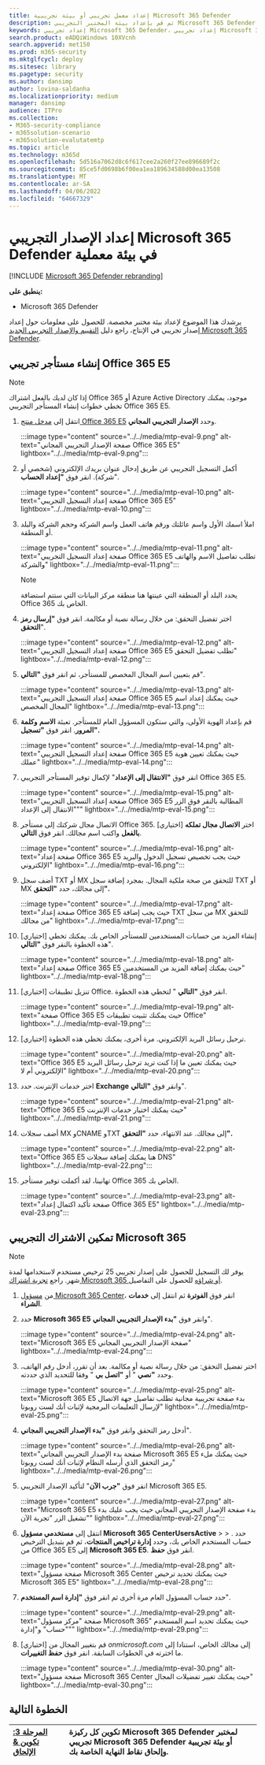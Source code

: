 ```yaml
---
title: إعداد معمل تجريبي أو بيئة تجريبية Microsoft 365 Defender
description: ثم قم بإعداد بيئة المختبر التجريبي Microsoft 365 Defender في Access Microsoft 365 Defender
keywords: إعداد تجريبي Microsoft 365 Defender، إعداد تجريبي Microsoft 365 Defender، جرب Microsoft 365 Defender، Microsoft 365 Defender إعداد مختبر التقييم
search.product: eADQiWindows 10XVcnh
search.appverid: met150
ms.prod: m365-security
ms.mktglfcycl: deploy
ms.sitesec: library
ms.pagetype: security
ms.author: dansimp
author: lovina-saldanha
ms.localizationpriority: medium
manager: dansimp
audience: ITPro
ms.collection:
- M365-security-compliance
- m365solution-scenario
- m365solution-evalutatemtp
ms.topic: article
ms.technology: m365d
ms.openlocfilehash: 5d516a7062d8c6f617cee2a260f27ee896689f2c
ms.sourcegitcommit: 85ce5fd0698b6f00ea1ea189634588d00ea13508
ms.translationtype: MT
ms.contentlocale: ar-SA
ms.lasthandoff: 04/06/2022
ms.locfileid: "64667329"
---
```

# <a name="set-up-your-microsoft-365-defender-trial-in-a-lab-environment"></a>إعداد الإصدار التجريبي Microsoft 365 Defender في بيئة معملية 

[!INCLUDE [Microsoft 365 Defender rebranding](../includes/microsoft-defender.md)]


**ينطبق على:**
- Microsoft 365 Defender 

يرشدك هذا الموضوع لإعداد بيئة مختبر مخصصة. للحصول على معلومات حول إعداد إصدار تجريبي في الإنتاج، راجع دليل [التقييم والإصدار التجريبي الجديد Microsoft 365 Defender](eval-overview.md). 

## <a name="create-an-office-365-e5-trial-tenant"></a>إنشاء مستأجر تجريبي Office 365 E5
>[!NOTE]
>إذا كان لديك بالفعل اشتراك Office 365 أو Azure Active Directory موجود، يمكنك تخطي خطوات إنشاء المستأجر التجريبي Office 365 E5.

1. انتقل إلى [مدخل منتج Office 365 E5](https://www.microsoft.com/microsoft-365/business/office-365-enterprise-e5-business-software?activetab=pivot%3aoverviewtab) وحدد **الإصدار التجريبي المجاني**.

   :::image type="content" source="../../media/mtp-eval-9.png" alt-text="صفحة الإصدار التجريبي المجاني Office 365 E5" lightbox="../../media/mtp-eval-9.png":::
  
2. أكمل التسجيل التجريبي عن طريق إدخال عنوان بريدك الإلكتروني (شخصي أو شركة). انقر فوق **"إعداد الحساب**".

   :::image type="content" source="../../media/mtp-eval-10.png" alt-text="صفحة إعداد التسجيل التجريبي Office 365 E5" lightbox="../../media/mtp-eval-10.png":::

3. املأ اسمك الأول واسم عائلتك ورقم هاتف العمل واسم الشركة وحجم الشركة والبلد أو المنطقة.  

   :::image type="content" source="../../media/mtp-eval-11.png" alt-text="صفحة إعداد التسجيل التجريبي Office 365 E5 تطلب تفاصيل الاسم والهاتف والشركة" lightbox="../../media/mtp-eval-11.png":::
   
   > [!NOTE]
   > يحدد البلد أو المنطقة التي عينتها هنا منطقة مركز البيانات التي ستتم استضافة Office 365 الخاص بك.
  
4. اختر تفضيل التحقق: من خلال رسالة نصية أو مكالمة. انقر فوق **"إرسال رمز التحقق**". 

   :::image type="content" source="../../media/mtp-eval-12.png" alt-text="صفحة إعداد التسجيل التجريبي Office 365 E5 تطلب تفضيل التحقق" lightbox="../../media/mtp-eval-12.png":::

5. قم بتعيين اسم المجال المخصص للمستأجر، ثم انقر فوق **"التالي**".

   :::image type="content" source="../../media/mtp-eval-13.png" alt-text="صفحة إعداد التسجيل التجريبي Office 365 E5 حيث يمكنك إعداد اسم المجال المخصص" lightbox="../../media/mtp-eval-13.png":::
 
6. قم بإعداد الهوية الأولى، والتي ستكون المسؤول العام للمستأجر. تعبئة **الاسم** **وكلمة المرور**. انقر فوق **"تسجيل".**

   :::image type="content" source="../../media/mtp-eval-14.png" alt-text="صفحة إعداد التسجيل التجريبي Office 365 E5 حيث يمكنك تعيين هوية عملك" lightbox="../../media/mtp-eval-14.png":::

7. انقر فوق **"الانتقال إلى الإعداد**" لإكمال توفير المستأجر التجريبي Office 365 E5.

   :::image type="content" source="../../media/mtp-eval-15.png" alt-text="صفحة إعداد التسجيل التجريبي Office 365 E5 المطالبة بالنقر فوق الزر &quot;الانتقال إلى الإعداد&quot;" lightbox="../../media/mtp-eval-15.png":::

8. الاتصال مجال شركتك إلى مستأجر Office 365. [اختياري] اختر **الاتصال مجال تملكه بالفعل** واكتب اسم مجالك. انقر فوق **التالي**.

   :::image type="content" source="../../media/mtp-eval-16.png" alt-text="صفحة إعداد Office 365 E5 حيث يجب تخصيص تسجيل الدخول والبريد الإلكتروني" lightbox="../../media/mtp-eval-16.png":::
 
9. أضف سجل TXT أو MX للتحقق من صحة ملكية المجال. بمجرد إضافة سجل TXT أو MX إلى مجالك، حدد **"التحقق".**

   :::image type="content" source="../../media/mtp-eval-17.png" alt-text="صفحة إعداد Office 365 E5 حيث يجب إضافة TXT من سجل MX للتحقق من مجالك" lightbox="../../media/mtp-eval-17.png":::
 
10. [اختياري] إنشاء المزيد من حسابات المستخدمين للمستأجر الخاص بك. يمكنك تخطي هذه الخطوة بالنقر فوق **"التالي**".

    :::image type="content" source="../../media/mtp-eval-18.png" alt-text="صفحة إعداد Office 365 E5 حيث يمكنك إضافة المزيد من المستخدمين" lightbox="../../media/mtp-eval-18.png":::
 
11. [اختياري] تنزيل تطبيقات Office. انقر فوق **"التالي** " لتخطي هذه الخطوة. 

    :::image type="content" source="../../media/mtp-eval-19.png" alt-text="صفحة Office 365 E5 حيث يمكنك تثبيت تطبيقات Office" lightbox="../../media/mtp-eval-19.png":::

12. [اختياري] ترحيل رسائل البريد الإلكتروني. مرة أخرى، يمكنك تخطي هذه الخطوة.

    :::image type="content" source="../../media/mtp-eval-20.png" alt-text="Office 365 E5 حيث يمكنك تعيين ما إذا كنت تريد ترحيل رسائل البريد الإلكتروني أم لا" lightbox="../../media/mtp-eval-20.png":::
 
13. اختر خدمات الإنترنت. حدد **Exchange** وانقر فوق **"التالي**". 

    :::image type="content" source="../../media/mtp-eval-21.png" alt-text="Office 365 E5 حيث يمكنك اختيار خدمات الإنترنت" lightbox="../../media/mtp-eval-21.png":::

14. أضف سجلات MX وCNAME وTXT إلى مجالك. عند الانتهاء، حدد **"التحقق".**

    :::image type="content" source="../../media/mtp-eval-22.png" alt-text="Office 365 E5 هنا يمكنك إضافة سجلات DNS" lightbox="../../media/mtp-eval-22.png":::
 
15. تهانينا، لقد أكملت توفير مستأجر Office 365 الخاص بك.

    :::image type="content" source="../../media/mtp-eval-23.png" alt-text="صفحة تأكيد اكتمال إعداد Office 365 E5" lightbox="../../media/mtp-eval-23.png":::
    

## <a name="enable-microsoft-365-trial-subscription"></a>تمكين الاشتراك التجريبي Microsoft 365

>[!NOTE]
>يوفر لك التسجيل للحصول على إصدار تجريبي 25 ترخيص مستخدم لاستخدامها لمدة شهر. راجع [تجربة اشتراك Microsoft 365 أو شراؤه](../../commerce/try-or-buy-microsoft-365.md) للحصول على التفاصيل.

1. من [مسؤول Microsoft 365 Center](https://admin.microsoft.com/)، انقر فوق **الفوترة** ثم انتقل إلى **خدمات الشراء**.

2. حدد **Microsoft 365 E5** وانقر فوق **"بدء الإصدار التجريبي المجاني**". 

   :::image type="content" source="../../media/mtp-eval-24.png" alt-text="Microsoft 365 E5 صفحة الإصدار التجريبي المجاني" lightbox="../../media/mtp-eval-24.png":::

3. اختر تفضيل التحقق: من خلال رسالة نصية أو مكالمة. بعد أن تقرر، أدخل رقم الهاتف، وحدد **"نصي** " أو **"اتصل بي** " وفقا للتحديد الذي حددته.

   :::image type="content" source="../../media/mtp-eval-25.png" alt-text="Microsoft 365 E5 بدء صفحة تجريبية مجانية تطلب تفاصيل جهة الاتصال لإرسال التعليمات البرمجية لإثبات أنك لست روبوتا" lightbox="../../media/mtp-eval-25.png":::
 
4. أدخل رمز التحقق وانقر فوق **"بدء الإصدار التجريبي المجاني**".

   :::image type="content" source="../../media/mtp-eval-26.png" alt-text="صفحة بدء الإصدار التجريبي المجاني Microsoft 365 E5 حيث يمكنك ملء رمز التحقق الذي أرسله النظام لإثبات أنك لست روبوتا" lightbox="../../media/mtp-eval-26.png":::

5. انقر فوق **"جرب الآن**" لتأكيد الإصدار التجريبي Microsoft 365 E5.

   :::image type="content" source="../../media/mtp-eval-27.png" alt-text="Microsoft 365 E5 بدء صفحة الإصدار التجريبي المجاني حيث يجب عليك بدء تشغيل الزر &quot;تجربة الآن&quot;" lightbox="../../media/mtp-eval-27.png":::
 
6. انتقل إلى **مستخدمي مسؤول Microsoft 365** **CenterUsersActive** >  > . حدد حساب المستخدم الخاص بك، وحدد **إدارة تراخيص المنتجات**، ثم قم بتبديل الترخيص من Office 365 E5 إلى **Microsoft 365 E5**. انقر فوق **حفظ**.

   :::image type="content" source="../../media/mtp-eval-28.png" alt-text="صفحة مسؤول Microsoft 365 Center حيث يمكنك تحديد ترخيص Microsoft 365 E5" lightbox="../../media/mtp-eval-28.png":::
 
7. حدد حساب المسؤول العام مرة أخرى ثم انقر فوق **"إدارة اسم المستخدم**".

   :::image type="content" source="../../media/mtp-eval-29.png" alt-text="صفحة &quot;مركز مسؤول Microsoft 365&quot; حيث يمكنك تحديد اسم المستخدم &quot;حساب&quot; و&quot;إدارة&quot;" lightbox="../../media/mtp-eval-29.png":::

8. [اختياري] قم بتغيير المجال من *onmicrosoft.com* إلى مجالك الخاص، استنادا إلى ما اخترته في الخطوات السابقة. انقر فوق **حفظ التغييرات**.

   :::image type="content" source="../../media/mtp-eval-30.png" alt-text="صفحة مسؤول Microsoft 365 Center حيث يمكنك تغيير تفضيلات المجال" lightbox="../../media/mtp-eval-30.png":::

## <a name="next-step"></a>الخطوة التالية
|[المرحلة 3: تكوين & الإلحاق](config-m365d-eval.md) | تكوين كل ركيزة Microsoft 365 Defender لمختبر تجريبي Microsoft 365 Defender أو بيئة تجريبية وإلحاق نقاط النهاية الخاصة بك.
|:-------|:-----|
